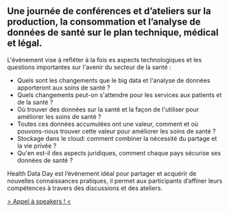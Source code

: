 ## Une journée de conférences et d’ateliers sur la production, la consommation et l’analyse de données de santé sur le plan technique, médical et légal.

L'événement vise à refléter à la fois es aspects technologiques et les questions importantes sur l'avenir du secteur de la santé :

 - Quels sont les changements que le big data et l'analyse de données apporteront aux soins de santé ?
 - Quels changements peut-on s'attendre pour les services aux patients et de la santé ?
 - Où trouver des données sur la santé et la façon de l'utiliser pour améliorer les soins de santé ?
 - Toutes ces données accumulées ont une valeur, comment et où pouvons-nous trouver cette valeur pour améliorer les soins de santé ?
 - Stockage dans le cloud: comment combiner la nécessité du partage et la vie privée ?
 - Qu'en est-il des aspects juridiques, comment chaque pays sécurise ses données de santé ?

Health Data Day est l’évènement idéal pour partager et acquérir de nouvelles connaissances pratiques, il permet aux participants d’affiner leurs compétences à travers des discussions et des ateliers.


<a href="https://docs.google.com/forms/d/1fom6Foe2OZWkijKve5QQNf6b9SgMCRGP_e00lHstJZk/viewform?usp=send_form" class="btn btn-primary btn-block">
                  > Appel à speakers ! <
                </a>
